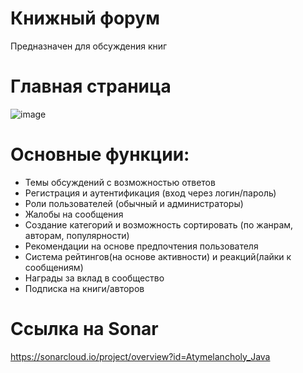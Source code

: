 # Книжный форум
Предназначен для обсуждения книг

# Главная страница

![image](https://github.com/user-attachments/assets/a4db22a2-b7c5-4c32-8c19-ee83665fabcd)

# Основные функции:
- Темы обсуждений с возможностью ответов
- Регистрация и аутентификация (вход через логин/пароль)
- Роли пользователей (обычный и администраторы)
- Жалобы на сообщения
- Создание категорий и возможность сортировать (по жанрам, авторам, популярности)
- Рекомендации на основе предпочтения пользователя
- Система рейтингов(на основе активности) и реакций(лайки к сообщениям)
- Награды за вклад в сообщество
- Подписка на книги/авторов

# Ссылка на Sonar
https://sonarcloud.io/project/overview?id=Atymelancholy_Java
